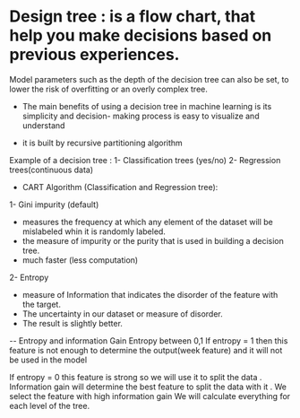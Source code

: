 # Design tree : is a flow chart, that help you make decisions based on previous experiences.
Model parameters such as the depth of the decision tree can also be set, to lower the risk of overfitting or an overly complex tree. 


- The main benefits of using a decision tree in machine learning is its simplicity and decision- making process is easy to visualize and understand 

- it is built by recursive partitioning algorithm 

Example of a decision tree : 
1- Classification trees (yes/no)
2- Regression trees(continuous data)


- CART Algorithm (Classification and Regression tree):

1- Gini impurity (default)
- measures the frequency at which any element of the dataset will be mislabeled whin it is randomly labeled.
- the measure of impurity or the purity that is used in building a decision tree. 
- much faster (less computation) 

2- Entropy 

- measure of Information that indicates the disorder of the feature with the target.
- The uncertainty in our dataset or measure of disorder.
- The result is slightly better. 


-- Entropy and information Gain 
Entropy between 0,1 
If entropy = 1 then this feature is not enough to determine the output(week feature) and it will not be used in the model 

If entropy = 0 this feature is strong so we will use it to split the data .
Information gain will determine the best feature to split the data with it .
We select the feature with high information gain 
We will calculate everything for each level of the tree. 
